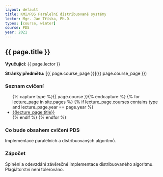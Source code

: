 ```yaml
---
layout: default
title: KMI/PDS Paralelní distribuované systémy
lector: Mgr. Jan Tříska, Ph.D.
types: [course, winter]
course: PDS
year: 2021
---
```


## {{ page.title }}
**Vyučující:** {{ page.lector }}

**Stránky předmětu:** [{{ page.course_page }}]({{ page.course_page }})

### Seznam cvičení
<ul>
{% capture type %}{{ page.course }}{% endcapture %}
{% for lecture_page in site.pages %}
{% if lecture_page.courses contains type and lecture_page.year == page.year %}
<li>
<a href="{{lecture_page.url}}">{{lecture_page.title}}</a>
</li>
{% endif %}
{% endfor %}
</ul>

### Co bude obsahem cvičení PDS
Implementace paralelních a distribuovaných algoritmů.

### Zápočet
Splnění a odevzdání závěrečné implementace distribuovaného algoritmu. Plagiátorství není tolerováno.

